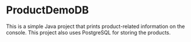 # ProductDemoDB
This is a simple Java project that prints product-related information on the console. This project also uses PostgreSQL for storing the products.
